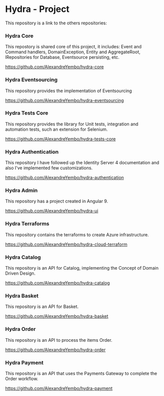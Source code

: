 # Hydra - Project
This repository is a link to the others repositories:

### Hydra Core

This repostory is shared core of this project, it includes: Event and Command handlers, DomainException, Entity and AggregateRoot, IRepositories for Database, Eventsource persisting, etc.

https://github.com/AlexandreYembo/hydra-core

### Hydra Eventsourcing

This repository provides the implementation of Eventsourcing

https://github.com/AlexandreYembo/hydra-eventsourcing

### Hydra Tests Core

This repository provides the library for Unit tests, integration and automation tests, such an extension for Selenium.

https://github.com/AlexandreYembo/hydra-tests-core



### Hydra Authentication

This repository I have followed up the Identity Server 4 documentation and also I've implemented few customizations.

https://github.com/AlexandreYembo/hydra-authentication

### Hydra Admin

This repository has a project created in Angular 9.

https://github.com/AlexandreYembo/hydra-ui

### Hydra Terraforms

This repository contains the terraforms to create Azure infrastructure.

https://github.com/AlexandreYembo/hydra-cloud-terraform

### Hydra Catalog

This repository is an API for Catalog, implementing the Concept of Domain Driven Design.

https://github.com/AlexandreYembo/hydra-catalog

### Hydra Basket

This repository is an API for Basket.

https://github.com/AlexandreYembo/hydra-basket

### Hydra Order

This repository is an API to process the items Order.

https://github.com/AlexandreYembo/hydra-order

### Hydra Payment

This repository is an API that uses the Payments Gateway to complete the Order workflow.

https://github.com/AlexandreYembo/hydra-payment
